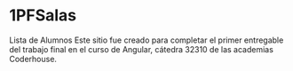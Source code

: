# 1PFSalas
Lista de Alumnos
Este sitio fue creado para completar el primer entregable del trabajo final en el curso de Angular, cátedra 32310 de las academias Coderhouse.